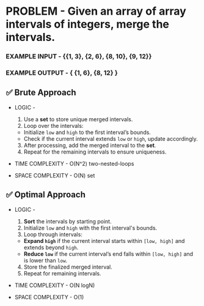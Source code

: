 # PROBLEM - Given an array of array intervals of integers, merge the intervals.

### EXAMPLE INPUT - {{1, 3}, {2, 6}, {8, 10}, {9, 12}}
### EXAMPLE OUTPUT - { {1, 6}, {8, 12} }


## ✅ Brute Approach

- LOGIC - 
    1. Use a **set** to store unique merged intervals.
    2. Loop over the intervals:
    - Initialize `low` and `high` to the first interval’s bounds.
    - Check if the current interval extends `low` or `high`, update accordingly.
    3. After processing, add the merged interval to the **set**.
    4. Repeat for the remaining intervals to ensure uniqueness.

- TIME COMPLEXITY - O(N^2) two-nested-loops
- SPACE COMPLEXITY - O(N) set

## ✅ Optimal Approach

- LOGIC - 
    1. **Sort** the intervals by starting point.
    2. Initialize `low` and `high` with the first interval's bounds.
    3. Loop through intervals:
    - **Expand `high`** if the current interval starts within `[low, high]` and extends beyond `high`.
    - **Reduce `low`** if the current interval’s end falls within `[low, high]` and is lower than `low`.
    4. Store the finalized merged interval.
    5. Repeat for remaining intervals.

- TIME COMPLEXITY - O(N logN)
- SPACE COMPLEXITY - O(1)